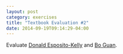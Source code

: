 ```yaml
---
layout: post
category: exercises
title: "Textbook Evaluation #2"
date: 2014-09-19T09:14:29-04:00
---
```


Evaluate
[Donald Esposito-Kelly](
  https://sites.google.com/a/oswego.edu/d-j-esposito-kelley-ai-programming/)
and
[Bo Guan](
  http://moxie.cs.oswego.edu/~bguan/classes/csc416/indexCSC416.html).